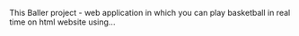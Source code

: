 This Baller project - web application in which you can play basketball in real
time on html website using...
